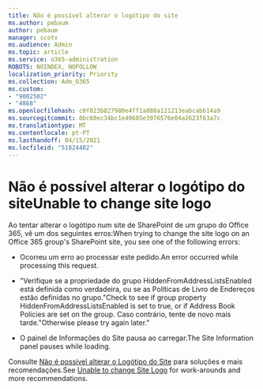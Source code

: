 ```yaml
---
title: Não é possível alterar o logótipo do site
ms.author: pebaum
author: pebaum
manager: scotv
ms.audience: Admin
ms.topic: article
ms.service: o365-administration
ROBOTS: NOINDEX, NOFOLLOW
localization_priority: Priority
ms.collection: Adm_O365
ms.custom:
- "9002502"
- "4868"
ms.openlocfilehash: c0f823b827980e4ff1a888a121213eabcabb14a9
ms.sourcegitcommit: 8bc60ec34bc1e40685e3976576e04a2623f63a7c
ms.translationtype: MT
ms.contentlocale: pt-PT
ms.lasthandoff: 04/15/2021
ms.locfileid: "51824482"
---
```

# <a name="unable-to-change-site-logo"></a><span data-ttu-id="5d509-102">Não é possível alterar o logótipo do site</span><span class="sxs-lookup"><span data-stu-id="5d509-102">Unable to change site logo</span></span>

<span data-ttu-id="5d509-103">Ao tentar alterar o logótipo num site de SharePoint de um grupo do Office 365, vê um dos seguintes erros:</span><span class="sxs-lookup"><span data-stu-id="5d509-103">When trying to change the site logo on an Office 365 group's SharePoint site, you see one of the following errors:</span></span>

- <span data-ttu-id="5d509-104">Ocorreu um erro ao processar este pedido.</span><span class="sxs-lookup"><span data-stu-id="5d509-104">An error occurred while processing this request.</span></span>

- <span data-ttu-id="5d509-105">"Verifique se a propriedade do grupo HiddenFromAddressListsEnabled está definida como verdadeira, ou se as Políticas de Livro de Endereços estão definidas no grupo.</span><span class="sxs-lookup"><span data-stu-id="5d509-105">"Check to see if group property HiddenFromAddressListsEnabled is set to true, or if Address Book Policies are set on the group.</span></span> <span data-ttu-id="5d509-106">Caso contrário, tente de novo mais tarde."</span><span class="sxs-lookup"><span data-stu-id="5d509-106">Otherwise please try again later."</span></span>

- <span data-ttu-id="5d509-107">O painel de Informações do Site pausa ao carregar.</span><span class="sxs-lookup"><span data-stu-id="5d509-107">The Site Information panel pauses while loading.</span></span>

<span data-ttu-id="5d509-108">Consulte [Não é possível alterar o Logótipo do Site](https://docs.microsoft.com/sharepoint/troubleshoot/sites/error-when-changing-o365-site-logo) para soluções e mais recomendações.</span><span class="sxs-lookup"><span data-stu-id="5d509-108">See [Unable to change Site Logo](https://docs.microsoft.com/sharepoint/troubleshoot/sites/error-when-changing-o365-site-logo) for work-arounds and more recommendations.</span></span>
